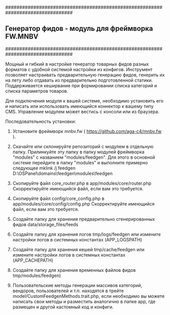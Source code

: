 ################################################################################
##  Генератор фидов - модуль для фреймворка FW.MNBV
################################################################################

Мощный и гибкий в настройке генератор товарных фидов разных форматов с удобной
системой настройки из конфигов. Инструмент позволяет настраивать предварительную
генерацию фидов, генерить их на лету либо отдавать из предварительно
подготовленной статики. Поддерживается кеширвание при формировании списка
категорий и списка параметров товаров.

Для подключения модуля к вашей системе, необходимо установить его и написать или
использовать имеющийся коннектор к вашему типу CMS. Управление модулем может
вестись с консоли или из браузера.


Последовательность установки:

1. Установите фреймворк mnbv.fw ( https://github.com/aga-c4/mnbv.fw ). 
 
2. Скачайте или склонируйте репозиторий с модулем в отдельную папку. Прилинкуйте
эту папку в папку модулей фреймворка "modules" с названием "modules/feedgen". 
Для этого в основной системе перейдите в папку "modules" и выполните примерно 
следующее
mklink /j feedgen D:\OSPanel\domains\feedgen\modules\feedgen

3. Скопируйте файл core_router.php в app/modules/core/router.php
Скорректируйте имеющийся файл, если вам это требуется.

4. Скопируйте файл config/core_config.php в app/modules/core/config/config.php
Скорректируйте имеющийся файл, если вам это требуется.

5. Создайте папку для хранения предварительно сгенерированных фидов
data/storage_files/feeds

6. Создайте папку для хранения логов tmp/logs/feedgen или измените настройки 
логов в системных константах (APP_LOGSPATH)

7. Создайте папку для хранения кешей tmp/cache/feedgen или измените настройки 
логов в системных константах (APP_CACHEPATH)

8. Создайте папку для хранения временных файлов фидов tmp/modules/feedgen)

9. Пользовательские методы генерации массивов категорий, вендоров, пользователей
и т.п. находятся в трейте model/CustomFeedgenMethods.trait.php, если необходимо
вы можете написать свои методы и разместить аналогично в папке app, где размещен
и другой кастомный код и конфиги.
